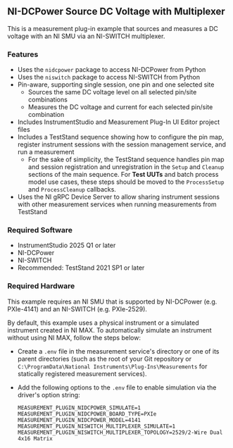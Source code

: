 ## NI-DCPower Source DC Voltage with Multiplexer

This is a measurement plug-in example that sources and measures a DC voltage with an
NI SMU via an NI-SWITCH multiplexer.

### Features

- Uses the `nidcpower` package to access NI-DCPower from Python
- Uses the `niswitch` package to access NI-SWITCH from Python
- Pin-aware, supporting single session, one pin and one selected site
  - Sources the same DC voltage level on all selected pin/site combinations
  - Measures the DC voltage and current for each selected pin/site combination
- Includes InstrumentStudio and Measurement Plug-In UI Editor project files
- Includes a TestStand sequence showing how to configure the pin map, register
  instrument sessions with the session management service, and run a measurement
  - For the sake of simplicity, the TestStand sequence handles pin map and
    session registration and unregistration in the `Setup` and `Cleanup`
    sections of the main sequence. For **Test UUTs** and batch process model use
    cases, these steps should be moved to the `ProcessSetup` and
    `ProcessCleanup` callbacks.
- Uses the NI gRPC Device Server to allow sharing instrument sessions with other
  measurement services when running measurements from TestStand

### Required Software

- InstrumentStudio 2025 Q1 or later
- NI-DCPower
- NI-SWITCH
- Recommended: TestStand 2021 SP1 or later

### Required Hardware

This example requires an NI SMU that is supported by NI-DCPower (e.g. PXIe-4141)
and an NI-SWITCH (e.g. PXIe-2529).

By default, this example uses a physical instrument or a simulated instrument
created in NI MAX. To automatically simulate an instrument without using NI MAX,
follow the steps below:
- Create a `.env` file in the measurement service's directory or one of its
  parent directories (such as the root of your Git repository or
  `C:\ProgramData\National Instruments\Plug-Ins\Measurements` for statically
  registered measurement services).
- Add the following options to the `.env` file to enable simulation via the
  driver's option string:

  ```
  MEASUREMENT_PLUGIN_NIDCPOWER_SIMULATE=1
  MEASUREMENT_PLUGIN_NIDCPOWER_BOARD_TYPE=PXIe
  MEASUREMENT_PLUGIN_NIDCPOWER_MODEL=4141
  MEASUREMENT_PLUGIN_NISWITCH_MULTIPLEXER_SIMULATE=1
  MEASUREMENT_PLUGIN_NISWITCH_MULTIPLEXER_TOPOLOGY=2529/2-Wire Dual 4x16 Matrix
  ```
